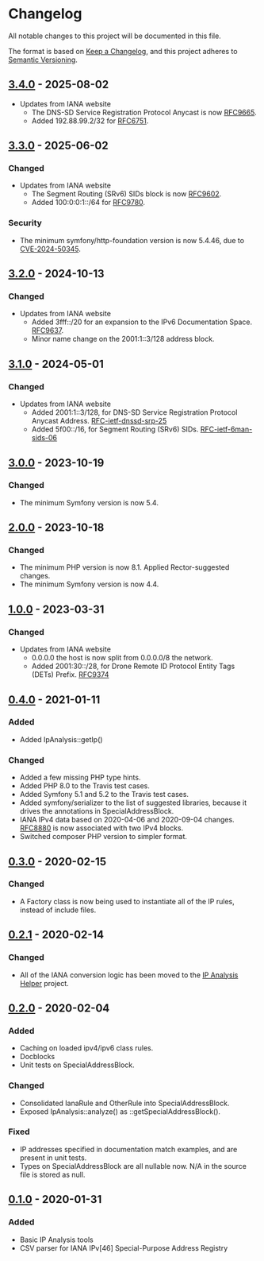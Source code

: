 # Changelog

All notable changes to this project will be documented in this file.

The format is based on [Keep a Changelog](https://keepachangelog.com/en/1.0.0/),
and this project adheres to [Semantic Versioning](https://semver.org/spec/v2.0.0.html).

## [3.4.0] - 2025-08-02

- Updates from IANA website
  - The DNS-SD Service Registration Protocol Anycast is now [RFC9665].
  - Added 192.88.99.2/32 for [RFC6751].

## [3.3.0] - 2025-06-02

### Changed

- Updates from IANA website
  - The Segment Routing (SRv6) SIDs block is now [RFC9602].
  - Added 100:0:0:1::/64 for [RFC9780].

### Security

- The minimum symfony/http-foundation version is now 5.4.46, due to
  [CVE-2024-50345].

## [3.2.0] - 2024-10-13

### Changed

- Updates from IANA website
  - Added 3fff::/20 for an expansion to the IPv6 Documentation Space.
    [RFC9637].
  - Minor name change on the 2001:1::3/128 address block.

## [3.1.0] - 2024-05-01

### Changed

- Updates from IANA website
  - Added 2001:1::3/128, for DNS-SD Service Registration Protocol Anycast
    Address.  [RFC-ietf-dnssd-srp-25]
  - Added 5f00::/16, for Segment Routing (SRv6) SIDs.  [RFC-ietf-6man-sids-06]

## [3.0.0] - 2023-10-19

### Changed

- The minimum Symfony version is now 5.4.

## [2.0.0] - 2023-10-18

### Changed

- The minimum PHP version is now 8.1.  Applied Rector-suggested changes.
- The minimum Symfony version is now 4.4.

## [1.0.0] - 2023-03-31

### Changed

- Updates from IANA website
  - 0.0.0.0 the host is now split from 0.0.0.0/8 the network.
  - Added 2001:30::/28, for Drone Remote ID Protocol Entity Tags (DETs) Prefix.
    [RFC9374]

## [0.4.0] - 2021-01-11

### Added

- Added IpAnalysis::getIp()

### Changed

- Added a few missing PHP type hints.
- Added PHP 8.0 to the Travis test cases.
- Added Symfony 5.1 and 5.2 to the Travis test cases.
- Added symfony/serializer to the list of suggested libraries, because it
  drives the annotations in SpecialAddressBlock.
- IANA IPv4 data based on 2020-04-06 and 2020-09-04 changes.  [RFC8880] is now
  associated with two IPv4 blocks.
- Switched composer PHP version to simpler format.

## [0.3.0] - 2020-02-15

### Changed

- A Factory class is now being used to instantiate all of the IP rules, instead
  of include files.

## [0.2.1] - 2020-02-14

### Changed

- All of the IANA conversion logic has been moved to the [IP Analysis Helper] project.

## [0.2.0] - 2020-02-04

### Added

- Caching on loaded ipv4/ipv6 class rules.
- Docblocks
- Unit tests on SpecialAddressBlock.

### Changed

- Consolidated IanaRule and OtherRule into SpecialAddressBlock.
- Exposed IpAnalysis::analyze() as ::getSpecialAddressBlock().

### Fixed

- IP addresses specified in documentation match examples, and are present in
  unit tests.
- Types on SpecialAddressBlock are all nullable now.  N/A in the source file is
  stored as null.

## [0.1.0] - 2020-01-31

### Added

- Basic IP Analysis tools
- CSV parser for IANA IPv[46] Special-Purpose Address Registry

[Unreleased]: https://github.com/dharple/ip-analysis/compare/v3.4.0...main
[3.4.0]: https://github.com/dharple/ip-analysis/compare/v3.3.0...v3.4.0
[3.3.0]: https://github.com/dharple/ip-analysis/compare/v3.2.0...v3.3.0
[3.2.0]: https://github.com/dharple/ip-analysis/compare/v3.1.0...v3.2.0
[3.1.0]: https://github.com/dharple/ip-analysis/compare/v3.0.0...v3.1.0
[3.0.0]: https://github.com/dharple/ip-analysis/compare/v2.0.0...v3.0.0
[2.0.0]: https://github.com/dharple/ip-analysis/compare/v1.0.0...v2.0.0
[1.0.0]: https://github.com/dharple/ip-analysis/compare/v0.4.0...v1.0.0
[0.4.0]: https://github.com/dharple/ip-analysis/compare/v0.3.0...v0.4.0
[0.3.0]: https://github.com/dharple/ip-analysis/compare/v0.2.1...v0.3.0
[0.2.1]: https://github.com/dharple/ip-analysis/compare/v0.2.0...v0.2.1
[0.2.0]: https://github.com/dharple/ip-analysis/compare/v0.1.0...v0.2.0
[0.1.0]: https://github.com/dharple/ip-analysis/releases/tag/v0.1.0

[CVE-2024-50345]: https://nvd.nist.gov/vuln/detail/CVE-2024-50345
[IP Analysis Helper]: https://github.com/dharple/ip-analysis-helper
[RFC6751]: https://www.iana.org/go/rfc6751
[RFC8880]: https://www.iana.org/go/rfc8880
[RFC9374]: https://www.iana.org/go/rfc9374
[RFC9602]: https://www.iana.org/go/rfc9602
[RFC9637]: https://www.iana.org/go/rfc9637
[RFC9665]: https://www.iana.org/go/rfc9665
[RFC9780]: https://www.iana.org/go/rfc9780
[RFC-ietf-6man-sids-06]: https://www.iana.org/go/draft-ietf-6man-sids-06
[RFC-ietf-dnssd-srp-25]: https://www.iana.org/go/draft-ietf-dnssd-srp-25

